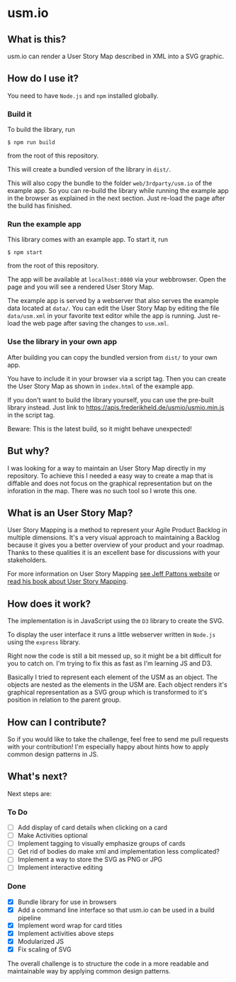 # usm.io

## What is this?

usm.io can render a User Story Map described in XML into a SVG graphic.

## How do I use it?

You need to have `Node.js` and `npm` installed globally.

### Build it

To build the library, run

`$ npm run build`

from the root of this repository.

This will create a bundled version of the library in `dist/`.

This will also copy the bundle to the folder `web/3rdparty/usm.io` of the example app. So you can re-build the library while running the example app in the browser as explained in the next section. Just re-load the page after the build has finished.

### Run the example app

This library comes with an example app. To start it, run

`$ npm start`

from the root of this repository.

The app will be available at `localhost:8080` via your webbrowser. Open the page and you will see a rendered User Story Map.

The example app is served by a webserver that also serves the example data located at `data/`. You can edit the User Story Map by editing the file `data/usm.xml` in your favorite text editor while the app is running. Just re-load the web page after saving the changes to `usm.xml`.

### Use the library in your own app

After building you can copy the bundled version from `dist/` to your own app.

You have to include it in your browser via a script tag. Then you can create the User Story Map as shown in `index.html` of the example app.

If you don't want to build the library yourself, you can use the pre-built library instead. Just link to https://apis.frederikheld.de/usmio/usmio.min.js in the script tag.

Beware: This is the latest build, so it might behave unexpected!

## But why?

I was looking for a way to maintain an User Story Map directly in my repository. To achieve this I needed a easy way to create a map that is diffable and does not focus on the graphical representation but on the inforation in the map. There was no such tool so I wrote this one.

## What is an User Story Map?

User Story Mapping is a method to represent your Agile Product Backlog in multiple dimensions. It's a very visual approach to maintaining a Backlog because it gives you a better overview of your product and your roadmap. Thanks to these qualities it is an excellent base for discussions with your stakeholders.

For more information on User Story Mapping [see Jeff Pattons website](https://jpattonassociates.com/user-story-mapping/) or [read his book about User Story Mapping](https://jpattonassociates.com/jeff-pattons-book-released-user-story-mapping/).

## How does it work?

The implementation is in JavaScript using the `D3` library to create the SVG.

To display the user interface it runs a little webserver written in `Node.js` using the `express` library.

Right now the code is still a bit messed up, so it might be a bit difficult for you to catch on. I'm trying to fix this as fast as I'm learning JS and D3.

Basically I tried to represent each element of the USM as an object. The objects are nested as the elements in the USM are. Each object renders it's graphical representation as a SVG group which is transformed to it's position in relation to the parent group.

## How can I contribute?

So if you would like to take the challenge, feel free to send me pull requests with your contribution! I'm especially happy about hints how to apply common design patterns in JS.

## What's next?

Next steps are:

### To Do

- [ ] Add display of card details when clicking on a card
- [ ] Make Activities optional
- [ ] Implement tagging to visually emphasize groups of cards
- [ ] Get rid of bodies do make xml and implementation less complicated?
- [ ] Implement a way to store the SVG as PNG or JPG
- [ ] Implement interactive editing

### Done

- [x] Bundle library for use in browsers
- [x] Add a command line interface so that usm.io can be used in a build pipeline
- [x] Implement word wrap for card titles
- [x] Implement activities above steps
- [x] Modularized JS
- [x] Fix scaling of SVG

The overall challenge is to structure the code in a more readable and maintainable way by applying common design patterns.
